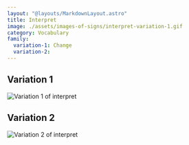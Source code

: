 ```yaml
---
layout: "@layouts/MarkdownLayout.astro"
title: Interpret
image: ./assets/images-of-signs/interpret-variation-1.gif
category: Vocabulary
family:
  variation-1: Change
  variation-2:
---
```


## Variation 1

![Variation 1 of interpret](@signs/interpret-variation-1.gif)

## Variation 2

![Variation 2 of interpret](@signs/interpret-variation-2.gif)
